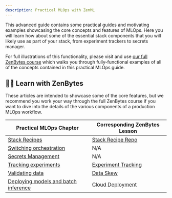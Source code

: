 ```yaml
---
description: Practical MLOps with ZenML
---
```


This advanced guide contains some practical guides and motivating examples
showcasing the core concepts and features of MLOps. Here you will learn how
about some of the essential stack components that you will likely use as part of
your stack, from experiment trackers to secrets manager.

For full illustrations of this functionality, please visit and use [our full ZenBytes course](https://github.com/zenml-io/zenbytes)
which walks you through fully-functional examples of all of the concepts
contained in this practical MLOps guide.

## :teacher: Learn with ZenBytes

These articles are intended to showcase some of the core features, but we
recommend you work your way through the full ZenBytes course if you want to dive
into the details of the various components of a production MLOps workflow.

| Practical MLOps Chapter | Corresponding ZenBytes Lesson |
| ----------------------- | ----------------------------- |
| [Stack Recipes](./advanced-guide/practical/stack-recipes.md) | [Stack Recipe Repo](https://github.com/zenml-io/mlops-stacks) |
| [Switching orchestration](./advanced-guide/practical/switching-orchestration.md) | N/A |
|  [Secrets Management](./advanced-guide/practical/secrets-management.md) | N/A |
| [Tracking experiments](./advanced-guide/practical/tracking-experiments.md) | [Experiment Tracking](https://colab.research.google.com/github/zenml-io/zenbytes/blob/main/2-1_Experiment_Tracking.ipynb) |
| [Validating data](./advanced-guide/practical/validating-data.md) | [Data Skew](https://colab.research.google.com/github/zenml-io/zenbytes/blob/main/3-1_Data_Skew.ipynb) |
| [Deploying models and batch inference](./advanced-guide/practical/deploying-models.md) | [Cloud Deployment](https://colab.research.google.com/github/zenml-io/zenbytes/blob/main/4-1_Cloud_Deployment.ipynb) |

